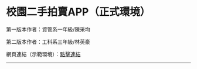 <h1>校園二手拍賣APP（正式環境）</h1>
<p>第一版本作者：資管系一年級/陳采均</p>
<p>第二版本作者：工科系三年級/林英豪</p>
<p>網頁連結（示範環境）：<a href='https://tsaiii0109.github.io/nchu-secondHand/'>點擊連結</a></p>
<hr>
